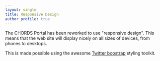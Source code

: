 ```yaml
---
layout: single
title: Responsive Design
author_profile: true
---
```


The CHORDS Portal has been reworked to use "responsive design". This means that
the web site will display nicely on all sizes of devices, from phones to desktops.

This is made possible using the awesome [Twitter boostrap](https://getbootstrap.com/)
styling toolkit.